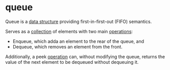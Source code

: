 # queue

Queue is a [data structure](/data_md/computer_science/definitions/foundamental/data_structure.md) providing first-in-first-out (FIFO) semantics.

Serves as a [collection](/data_md/computer_science/definitions/data_structure/collection.md) of elements with two main [operations](/data_md/computer_science/definitions/foundamental/operation.md):

- Enqueue, which adda an element to the rear of the queue, and
- Dequeue, which removes an element from the front.

Additionally, a peek [operation](/data_md/computer_science/definitions/foundamental/operation.md) can, without modifying the queue, returns the value of the next element to be dequeued without dequeuing it.
